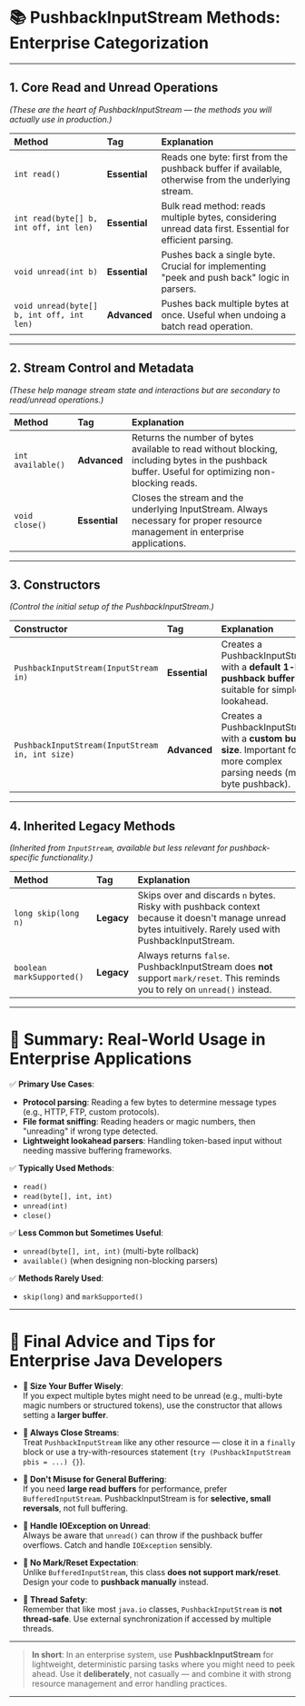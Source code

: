 # 📚 **PushbackInputStream Methods: Enterprise Categorization**

---

## **1. Core Read and Unread Operations**
*(These are the heart of PushbackInputStream — the methods you will actually use in production.)*

| Method | Tag | Explanation |
|:---|:---|:---|
| `int read()` | **Essential** | Reads one byte: first from the pushback buffer if available, otherwise from the underlying stream. |
| `int read(byte[] b, int off, int len)` | **Essential** | Bulk read method: reads multiple bytes, considering unread data first. Essential for efficient parsing. |
| `void unread(int b)` | **Essential** | Pushes back a single byte. Crucial for implementing "peek and push back" logic in parsers. |
| `void unread(byte[] b, int off, int len)` | **Advanced** | Pushes back multiple bytes at once. Useful when undoing a batch read operation. |

---

## **2. Stream Control and Metadata**
*(These help manage stream state and interactions but are secondary to read/unread operations.)*

| Method | Tag | Explanation |
|:---|:---|:---|
| `int available()` | **Advanced** | Returns the number of bytes available to read without blocking, including bytes in the pushback buffer. Useful for optimizing non-blocking reads. |
| `void close()` | **Essential** | Closes the stream and the underlying InputStream. Always necessary for proper resource management in enterprise applications. |

---

## **3. Constructors**
*(Control the initial setup of the PushbackInputStream.)*

| Constructor | Tag | Explanation |
|:---|:---|:---|
| `PushbackInputStream(InputStream in)` | **Essential** | Creates a PushbackInputStream with a **default 1-byte pushback buffer** — suitable for simple lookahead. |
| `PushbackInputStream(InputStream in, int size)` | **Advanced** | Creates a PushbackInputStream with a **custom buffer size**. Important for more complex parsing needs (multi-byte pushback). |

---

## **4. Inherited Legacy Methods**
*(Inherited from `InputStream`, available but less relevant for pushback-specific functionality.)*

| Method | Tag | Explanation |
|:---|:---|:---|
| `long skip(long n)` | **Legacy** | Skips over and discards `n` bytes. Risky with pushback context because it doesn't manage unread bytes intuitively. Rarely used with PushbackInputStream. |
| `boolean markSupported()` | **Legacy** | Always returns `false`. PushbackInputStream does **not** support `mark/reset`. This reminds you to rely on `unread()` instead. |

---

# 📖 **Summary: Real-World Usage in Enterprise Applications**

✅ **Primary Use Cases**:
- **Protocol parsing**: Reading a few bytes to determine message types (e.g., HTTP, FTP, custom protocols).
- **File format sniffing**: Reading headers or magic numbers, then "unreading" if wrong type detected.
- **Lightweight lookahead parsers**: Handling token-based input without needing massive buffering frameworks.

✅ **Typically Used Methods**:
- `read()`
- `read(byte[], int, int)`
- `unread(int)`
- `close()`

✅ **Less Common but Sometimes Useful**:
- `unread(byte[], int, int)` (multi-byte rollback)
- `available()` (when designing non-blocking parsers)

✅ **Methods Rarely Used**:
- `skip(long)` and `markSupported()`

---

# 🎯 **Final Advice and Tips for Enterprise Java Developers**

- **🔵 Size Your Buffer Wisely**:  
  If you expect multiple bytes might need to be unread (e.g., multi-byte magic numbers or structured tokens), use the constructor that allows setting a **larger buffer**.

- **🔵 Always Close Streams**:  
  Treat `PushbackInputStream` like any other resource — close it in a `finally` block or use a try-with-resources statement (`try (PushbackInputStream pbis = ...) {}`).

- **🔵 Don't Misuse for General Buffering**:  
  If you need **large read buffers** for performance, prefer `BufferedInputStream`. PushbackInputStream is for **selective, small reversals**, not full buffering.

- **🔵 Handle IOException on Unread**:  
  Always be aware that `unread()` can throw if the pushback buffer overflows. Catch and handle `IOException` sensibly.

- **🔵 No Mark/Reset Expectation**:  
  Unlike `BufferedInputStream`, this class **does not support mark/reset**. Design your code to **pushback manually** instead.

- **🔵 Thread Safety**:  
  Remember that like most `java.io` classes, `PushbackInputStream` is **not thread-safe**. Use external synchronization if accessed by multiple threads.

---

> **In short**: In an enterprise system, use **PushbackInputStream** for lightweight, deterministic parsing tasks where you might need to peek ahead. Use it **deliberately**, not casually — and combine it with strong resource management and error handling practices.

---
